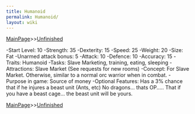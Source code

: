 ```yaml
---
title: Humanoid
permalink: Humanoid/
layout: wiki
---
```


[MainPage](/keeperrl_wiki/ "wikilink")>>[Unfinished](/keeperrl_wiki/Unfinished "wikilink")



-Start Level: 10
-Strength: 35
-Dexterity: 15
-Speed: 25
-Weight: 20
-Size: Fat
-Unarmed attack bonus: 5
-Attack: 10
-Defence: 10
-Accuracy: 15
-Traits: Humanoid
-Tasks: Slave Marketing, training, eating, sleeping
-Attractions: Slave Market (See requests for new rooms)
-Concept: For Slave Market. Otherwise, similar to a normal orc warrior when in combat.
-Purpose in game: Source of money
-Optional Features:
Has a 3% chance that if he injures a beast unit (Ants, etc) No dragons... thats OP..... That if you have a beast cage... the beast unit will be yours.

[MainPage](/keeperrl_wiki/ "wikilink")>>[Unfinished](/keeperrl_wiki/Unfinished "wikilink")

